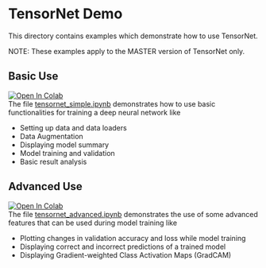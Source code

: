 # TensorNet Demo

This directory contains examples which demonstrate how to use TensorNet.

NOTE: These examples apply to the MASTER version of TensorNet only.

## Basic Use

[![Open In Colab](https://colab.research.google.com/assets/colab-badge.svg)](https://colab.research.google.com/drive/1giK0imE8v1B8hFG02G-nzwTOm1nn9qwq)  
The file [tensornet_simple.ipynb](tensornet_simple.ipynb) demonstrates how to use basic functionalities for training a deep neural network like
- Setting up data and data loaders
- Data Augmentation
- Displaying model summary
- Model training and validation
- Basic result analysis

## Advanced Use

[![Open In Colab](https://colab.research.google.com/assets/colab-badge.svg)](https://colab.research.google.com/drive/1o3g-tL4c1QPr4KkbPvGyBXPTYh4SoJ1f)  
The file [tensornet_advanced.ipynb](tensornet_advanced.ipynb) demonstrates the use of some advanced features that can be used during model training like
- Plotting changes in validation accuracy and loss while model training
- Displaying correct and incorrect predictions of a trained model
- Displaying Gradient-weighted Class Activation Maps (GradCAM)
